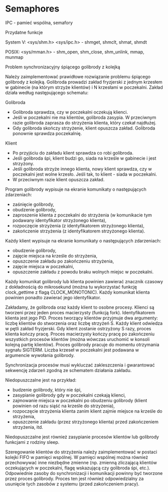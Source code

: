 # Semaphores

IPC - pamieć wspólna, semafory


Przydatne funkcje

System V: <sys/shm.h> <sys/ipc.h> - shmget, shmclt, shmat, shmdt

POSIX: <sys/mman.h> - shm_open, shm_close, shm_unlink, mmap, munmap

Problem synchronizacyjny śpiącego golibrody z kolejką

Należy zaimplementować prawidłowe rozwiązanie problemu śpiącego golibrody z kolejką. Golibroda prowadzi zakład fryzjerski z jednym krzesłem w gabinecie (na którym strzyże klientów) i N krzesłami w poczekalni. Zakład działa według następującego schematu:

Golibroda
 - Golibroda sprawdza, czy w poczekalni oczekują klienci.
 - Jeśli w poczekalni nie ma klientów, golibroda zasypia. W przeciwnym razie golibroda zaprasza do strzyżenia klienta, który czekał najdłużej.
 - Gdy golibroda skończy strzyżenie, klient opuszcza zakład. Golibroda ponownie sprawdza poczekalnię.


Klient
 - Po przyjściu do zakładu klient sprawdza co robi golibroda.
 - Jeśli golibroda śpi, klient budzi go, siada na krześle w gabinecie i jest strzyżony.
 - Jeśli golibroda strzyże innego klienta, nowy klient sprawdza, czy w poczekalni jest wolne krzesło. Jeśli tak, to klient  -  siada w poczekalni. 
  - W przeciwnym razie klient opuszcza zakład.


Program golibrody wypisuje na ekranie komunikaty o następujących zdarzeniach:
 - zaśnięcie golibrody,
 - obudzenie golibrody,
 - zaproszenie klienta z poczekalni do strzyżenia (w komunikacie tym podawany identyfikator strzyżonego klienta),
 - rozpoczęcie strzyżenia (z identyfikatorem strzyżonego klienta),
 - zakończenie strzyżenia (z identyfikatorem strzyżonego klienta).

Każdy klient wypisuje na ekranie komunikaty o następujących zdarzeniach:
 - obudzenie golibrody,
 - zajęcie miejsca na krześle do strzyżenia,
 - opuszczenie zakładu po zakończeniu strzyżenia,
 - zajęcie miejsca w poczekalni,
 - opuszczenie zakładu z powodu braku wolnych miejsc w poczekalni.

Każdy komunikat golibrody lub klienta powinien zawierać znacznik czasowy z dokładnością do mikrosekund (można tu wykorzystać funkcję clock_gettime z flagą CLOCK_MONOTONIC). Każdy komunikat klienta powinien ponadto zawierać jego identyfikator.


Zakładamy, że golibroda oraz każdy klient to osobne procesy. Klienci są tworzeni przez jeden proces macierzysty (funkcją fork). Identyfikatorem klienta jest jego PID. Proces tworzący klientów przyjmuje dwa argumenty: liczbę klientów do stworzenia oraz liczbę strzyżeń S. Każdy klient odwiedza w pętli zakład fryzjerski. Gdy klient zostanie ostrzyżony S razy, proces klienta kończy pracę. Proces macierzysty kończy pracę po zakończeniu wszystkich procesów klientów (można wówczas uruchomić w konsoli kolejną partię klientów). Proces golibrody pracuje do momentu otrzymania sygnału SIGTERM. Liczba krzeseł w poczekalni jest podawana w argumencie wywołania golibrody. 

Synchronizacja procesów musi wykluczać zakleszczenia i gwarantować sekwencję zdarzeń zgodną ze schematem działania zakładu. 

Niedopuszczalne jest na przykład:
 - budzenie golibrody, który nie śpi,
 - zasypianie golibrody gdy w poczekalni czekają klienci,
 - zajmowanie miejsca w poczekalni po obudzeniu golibrody (klient powinien od razu siąść na krześle do strzyżenia),
 - rozpoczęcie strzyżenia klienta zanim klient zajmie miejsce na krześle do strzyżenia,
 - opuszczenie zakładu (przez strzyżonego klienta) przed zakończeniem strzyżenia,
itd.

Niedopuszczalne jest również zasypianie procesów klientów lub golibrody funkcjami z rodziny sleep.

Szeregowanie klientów do strzyżenia należy zaimplementować w postaci kolejki FIFO w pamięci wspólnej. W pamięci wspólnej można również przechowywać inne niezbędne zmienne (np. zmienną zliczającą klientów oczekujących w poczekalni, flagę wskazującą czy golibroda śpi, etc.). Odpowiednie zasoby do synchronizacji i komunikacji powinny być tworzone przez proces golibrody. Proces ten jest również odpowiedzialny za usunięcie tych zasobów z systemu (przed zakończeniem pracy).
